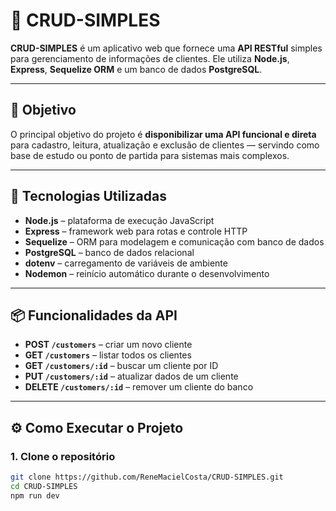 # 🧾 CRUD-SIMPLES

**CRUD-SIMPLES** é um aplicativo web que fornece uma **API RESTful** simples para gerenciamento de informações de clientes. Ele utiliza **Node.js**, **Express**, **Sequelize ORM** e um banco de dados **PostgreSQL**.

---

## 🎯 Objetivo

O principal objetivo do projeto é **disponibilizar uma API funcional e direta** para cadastro, leitura, atualização e exclusão de clientes — servindo como base de estudo ou ponto de partida para sistemas mais complexos.

---

## 🔧 Tecnologias Utilizadas

- **Node.js** – plataforma de execução JavaScript
- **Express** – framework web para rotas e controle HTTP
- **Sequelize** – ORM para modelagem e comunicação com banco de dados
- **PostgreSQL** – banco de dados relacional
- **dotenv** – carregamento de variáveis de ambiente
- **Nodemon** – reinício automático durante o desenvolvimento

---

## 📦 Funcionalidades da API

- **POST `/customers`** – criar um novo cliente
- **GET `/customers`** – listar todos os clientes
- **GET `/customers/:id`** – buscar um cliente por ID
- **PUT `/customers/:id`** – atualizar dados de um cliente
- **DELETE `/customers/:id`** – remover um cliente do banco

---

## ⚙️ Como Executar o Projeto

### 1. Clone o repositório

```bash
git clone https://github.com/ReneMacielCosta/CRUD-SIMPLES.git
cd CRUD-SIMPLES
npm run dev
